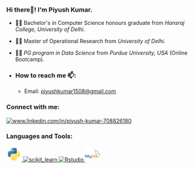 ### Hi there👋! I'm Piyush Kumar.
  - 👨‍🎓 Bachelor's in Computer Science honours graduate from _Hansraj College, University of Delhi_.
  - 👨‍🎓 Master of Operational Research from _University of Delhi_.  
  - 👨‍🎓 _PG program in Data Science_ from _Purdue University, USA_ (Online Bootcamp).
     
- ### How to reach me 📫: 
  - Email: piyushkumar1508@gmail.com

<h3 align="left">Connect with me:</h3>
<p align="left">
<a href="https://www.linkedin.com/in/piyush-kumar-708826180" target="blank"><img align="center" src="https://raw.githubusercontent.com/rahuldkjain/github-profile-readme-generator/master/src/images/icons/Social/linked-in-alt.svg" alt="www.linkedin.com/in/piyush-kumar-708826180" height="30" width="40" /></a>
</p>

<h3 align="left">Languages and Tools:</h3>
<p align="left"> <a href="https://www.python.org" target="_blank"> <img src="https://raw.githubusercontent.com/devicons/devicon/master/icons/python/python-original.svg" alt="python" width="40" height="40"/> </a> <a href="https://scikit-learn.org/" target="_blank"> <img src="https://upload.wikimedia.org/wikipedia/commons/0/05/Scikit_learn_logo_small.svg" alt="scikit_learn" width="40" height="40"/> </a> <a href="https://www.rstudio.com/" target="_blank"> <img src="https://www.r-project.org/logo/Rlogo.svg" alt="Rstudio" width="40" height="40"/> </a> <a href="https://www.mysql.com/" target="_blank"> <img src="https://raw.githubusercontent.com/devicons/devicon/master/icons/mysql/mysql-original-wordmark.svg" alt="mysql" width="40" height="40"/> </a> </p>



<!--
**piyushkumar08/piyushkumar08** is a ✨ _special_ ✨ repository because its `README.md` (this file) appears on your GitHub profile.
 
-->
